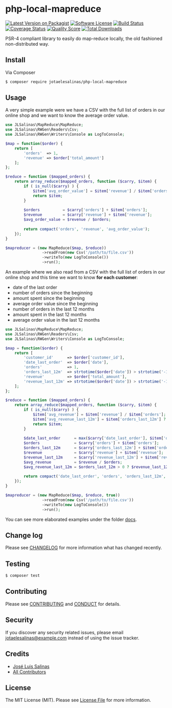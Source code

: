 # php-local-mapreduce

[![Latest Version on Packagist][ico-version]][link-packagist]
[![Software License][ico-license]](LICENSE.md)
[![Build Status][ico-travis]][link-travis]
[![Coverage Status][ico-scrutinizer]][link-scrutinizer]
[![Quality Score][ico-code-quality]][link-code-quality]
[![Total Downloads][ico-downloads]][link-downloads]

PSR-4 compliant library to easily do map-reduce locally, the old fashioned non-distributed way.

## Install

Via Composer

``` bash
$ composer require jotaelesalinas/php-local-mapreduce
```

## Usage

A very simple example were we have a CSV with the full list of orders in our online shop
and we want to know the average order value.

``` php
use JLSalinas\MapReduce\MapReduce;
use JLSalinas\RWGen\Readers\Csv;
use JLSalinas\RWGen\Writers\Console as LogToConsole;

$map = function($order) {
    return [
        'orders'  => 1,
        'revenue' => $order['total_amount']
    ];
};

$reduce = function ($mapped_orders) {
    return array_reduce($mapped_orders, function ($carry, $item) {
        if ( is_null($carry) ) {
            $item['avg_order_value'] = $item['revenue'] / $item['orders'];
            return $item;
        }
        
        $orders          = $carry['orders'] + $item['orders'];
        $revenue         = $carry['revenue'] + $item['revenue'];
        $avg_order_value = $revenue / $orders;
        
        return compact('orders', 'revenue', 'avg_order_value');
    });
}

$mapreducer = (new MapReduce($map, $reduce))
                ->readFrom(new Csv('/path/to/file.csv'))
                ->writeTo(new LogToConsole())
                ->run();
```

An example where we also read from a CSV with the full list of orders in our online shop
and this time we want to know __for each customer__:
- date of the last order
- number of orders since the beginning
- amount spent since the beginning
- average order value since the beginning
- number of orders in the last 12 months
- amount spent in the last 12 months
- average order value in the last 12 months

``` php
use JLSalinas\MapReduce\MapReduce;
use JLSalinas\RWGen\Readers\Csv;
use JLSalinas\RWGen\Writers\Console as LogToConsole;

$map = function($order) {
    return [
        'customer_id'      => $order['customer_id'],
        'date_last_order'  => $order['date'],
        'orders'           => 1,
        'orders_last_12m'  => strtotime($order['date']) > strtotime('-12 months') ? 1 : 0,
        'revenue'          => $order['total_amount'],
        'revenue_last_12m' => strtotime($order['date']) > strtotime('-12 months') ? $order['total_amount'] : 0
    ];
};

$reduce = function ($mapped_orders) {
    return array_reduce($mapped_orders, function ($carry, $item) {
        if ( is_null($carry) ) {
            $item['avg_revenue'] = $item['revenue'] / $item['orders'];
            $item['avg_revenue_last_12m'] = $item['orders_last_12m'] ? $item['revenue_last_12m'] / $item['orders_last_12m'] : 0;
            return $item;
        }
        
        $date_last_order      = max($carry['date_last_order'], $item['date_last_order']);
        $orders               = $carry['orders'] + $item['orders'];
        $orders_last_12m      = $carry['orders_last_12m'] + $item['orders_last_12m'];
        $revenue              = $carry['revenue'] + $item['revenue'];
        $revenue_last_12m     = $carry['revenue_last_12m'] + $item['revenue_last_12m'];
        $avg_revenue          = $revenue / $orders;
        $avg_revenue_last_12m = $orders_last_12m > 0 ? $revenue_last_12m / $orders_last_12m : 0;
        
        return compact('date_last_order', 'orders', 'orders_last_12m', 'revenue', 'revenue_last_12m', 'avg_revenue', 'avg_revenue_last_12m');
    });
}

$mapreducer = (new MapReduce($map, $reduce, true))
                ->readFrom(new Csv('/path/to/file.csv'))
                ->writeTo(new LogToConsole())
                ->run();
```

You can see more elaborated examples under the folder [docs](docs).

## Change log

Please see [CHANGELOG](CHANGELOG.md) for more information what has changed recently.

## Testing

``` bash
$ composer test
```

## Contributing

Please see [CONTRIBUTING](CONTRIBUTING.md) and [CONDUCT](CONDUCT.md) for details.

## Security

If you discover any security related issues, please email jotaelesalinas@example.com instead of using the issue tracker.

## Credits

- [José Luis Salinas][link-author]
- [All Contributors][link-contributors]

## License

The MIT License (MIT). Please see [License File](LICENSE.md) for more information.

[ico-version]: https://img.shields.io/packagist/v/jotaelesalinas/php-local-mapreduce.svg?style=flat-square
[ico-license]: https://img.shields.io/badge/license-MIT-brightgreen.svg?style=flat-square
[ico-travis]: https://img.shields.io/travis/jotaelesalinas/php-local-mapreduce/master.svg?style=flat-square
[ico-scrutinizer]: https://img.shields.io/scrutinizer/coverage/g/jotaelesalinas/php-local-mapreduce.svg?style=flat-square
[ico-code-quality]: https://img.shields.io/scrutinizer/g/jotaelesalinas/php-local-mapreduce.svg?style=flat-square
[ico-downloads]: https://img.shields.io/packagist/dt/jotaelesalinas/php-local-mapreduce.svg?style=flat-square

[link-packagist]: https://packagist.org/packages/jotaelesalinas/php-local-mapreduce
[link-travis]: https://travis-ci.org/jotaelesalinas/php-local-mapreduce
[link-scrutinizer]: https://scrutinizer-ci.com/g/jotaelesalinas/php-local-mapreduce/code-structure
[link-code-quality]: https://scrutinizer-ci.com/g/jotaelesalinas/php-local-mapreduce
[link-downloads]: https://packagist.org/packages/jotaelesalinas/php-local-mapreduce
[link-author]: https://github.com/jotaelesalinas
[link-contributors]: ../../contributors

